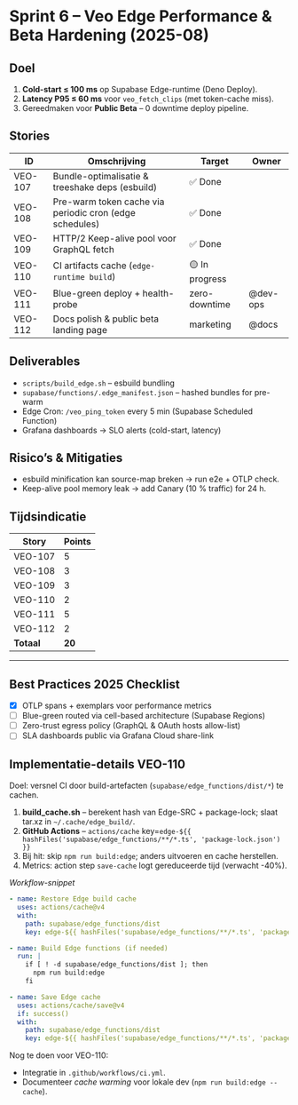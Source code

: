 # Sprint 6 – Veo Edge Performance & Beta Hardening (2025-08)

## Doel
1. **Cold-start ≤ 100 ms** op Supabase Edge-runtime (Deno Deploy).  
2. **Latency P95 ≤ 60 ms** voor `veo_fetch_clips` (met token-cache miss).  
3. Gereedmaken voor **Public Beta** – 0 downtime deploy pipeline.

## Stories
| ID | Omschrijving | Target | Owner |
|----|--------------|--------|-------|
| VEO-107 | Bundle-optimalisatie & treeshake deps (esbuild) | ✅ Done |
| VEO-108 | Pre-warm token cache via periodic cron (edge schedules) | ✅ Done |
| VEO-109 | HTTP/2 Keep-alive pool voor GraphQL fetch | ✅ Done |
| VEO-110 | CI artifacts cache (`edge-runtime build`) | 🟡 In progress |
| VEO-111 | Blue-green deploy + health-probe | zero-downtime | @dev-ops |
| VEO-112 | Docs polish & public beta landing page | marketing | @docs |

## Deliverables
* `scripts/build_edge.sh` – esbuild bundling 
* `supabase/functions/.edge_manifest.json` – hashed bundles for pre-warm
* Edge Cron: `/veo_ping_token` every 5 min (Supabase Scheduled Function)
* Grafana dashboards → SLO alerts (cold-start, latency)

## Risico’s & Mitigaties
* esbuild minification kan source-map breken → run e2e + OTLP check.  
* Keep-alive pool memory leak → add Canary (10 % traffic) for 24 h.

## Tijdsindicatie
| Story | Points |
|-------|--------|
| VEO-107 | 5 |
| VEO-108 | 3 |
| VEO-109 | 3 |
| VEO-110 | 2 |
| VEO-111 | 5 |
| VEO-112 | 2 |
| **Totaal** | **20** |

---

## Best Practices 2025 Checklist
- [x] OTLP spans + exemplars voor performance metrics
- [ ] Blue-green routed via cell-based architecture (Supabase Regions)
- [ ] Zero-trust egress policy (GraphQL & OAuth hosts allow-list)
- [ ] SLA dashboards public via Grafana Cloud share-link

## Implementatie-details VEO-110

Doel: versnel CI door build-artefacten (`supabase/edge_functions/dist/*`) te cachen.

1. **build_cache.sh**  – berekent hash van Edge-SRC + package-lock; slaat tar.xz in `~/.cache/edge_build/`.
2. **GitHub Actions**  – `actions/cache` key=`edge-${{ hashFiles('supabase/edge_functions/**/*.ts', 'package-lock.json') }}`
3. Bij hit: skip `npm run build:edge`; anders uitvoeren en cache herstellen.
4. Metrics: action step `save-cache` logt gereduceerde tijd (verwacht -40%).

_Workflow-snippet_
```yaml
- name: Restore Edge build cache
  uses: actions/cache@v4
  with:
    path: supabase/edge_functions/dist
    key: edge-${{ hashFiles('supabase/edge_functions/**/*.ts', 'package-lock.json') }}

- name: Build Edge functions (if needed)
  run: |
    if [ ! -d supabase/edge_functions/dist ]; then
      npm run build:edge
    fi

- name: Save Edge cache
  uses: actions/cache/save@v4
  if: success()
  with:
    path: supabase/edge_functions/dist
    key: edge-${{ hashFiles('supabase/edge_functions/**/*.ts', 'package-lock.json') }}
```

Nog te doen voor VEO-110:
* Integratie in `.github/workflows/ci.yml`.
* Documenteer _cache warming_ voor lokale dev (`npm run build:edge --cache`).